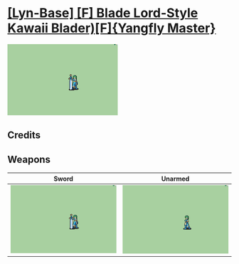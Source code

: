 # [\[Lyn-Base\] \[F\] Blade Lord-Style Kawaii Blader\)\[F\]{Yangfly Master}](./)

<img src="./1.%20Sword/Sword_000.png" alt="[Lyn-Base] [F] Blade Lord-Style Kawaii Blader)[F]{Yangfly Master} standing" />

## Credits



## Weapons


|Sword |Unarmed |
|  :---: | :---: |
| <img alt="Sword animation" src="./1.%20Sword/Sword.gif" /> | <img alt="Unarmed animation" src="./8.%20Unarmed/Unarmed.gif" /> |
